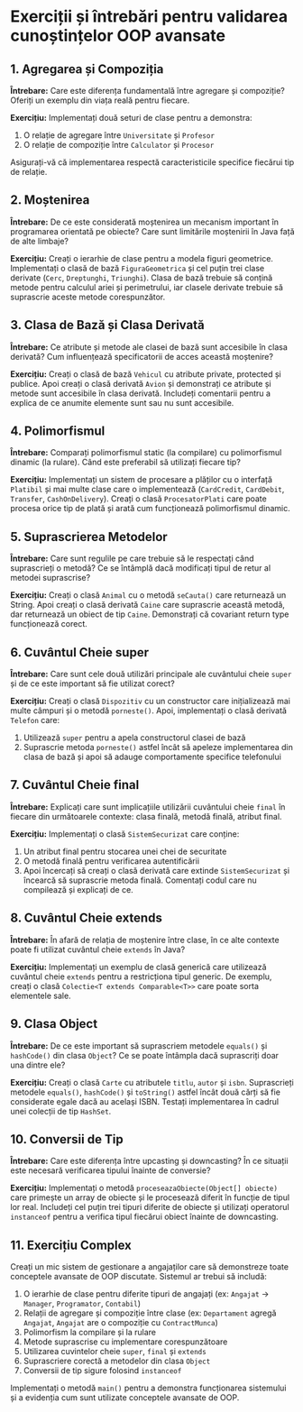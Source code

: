 # Exerciții și întrebări pentru validarea cunoștințelor OOP avansate

## 1. Agregarea și Compoziția
**Întrebare:**
Care este diferența fundamentală între agregare și compoziție? Oferiți un exemplu din viața reală pentru fiecare.

**Exercițiu:**
Implementați două seturi de clase pentru a demonstra:
1. O relație de agregare între `Universitate` și `Profesor`
2. O relație de compoziție între `Calculator` și `Procesor`

Asigurați-vă că implementarea respectă caracteristicile specifice fiecărui tip de relație.

## 2. Moștenirea
**Întrebare:**
De ce este considerată moștenirea un mecanism important în programarea orientată pe obiecte? Care sunt limitările moștenirii în Java față de alte limbaje?

**Exercițiu:**
Creați o ierarhie de clase pentru a modela figuri geometrice. Implementați o clasă de bază `FiguraGeometrica` și cel puțin trei clase derivate (`Cerc`, `Dreptunghi`, `Triunghi`). Clasa de bază trebuie să conțină metode pentru calculul ariei și perimetrului, iar clasele derivate trebuie să suprascrie aceste metode corespunzător.

## 3. Clasa de Bază și Clasa Derivată
**Întrebare:**
Ce atribute și metode ale clasei de bază sunt accesibile în clasa derivată? Cum influențează specificatorii de acces această moștenire?

**Exercițiu:**
Creați o clasă de bază `Vehicul` cu atribute private, protected și publice. Apoi creați o clasă derivată `Avion` și demonstrați ce atribute și metode sunt accesibile în clasa derivată. Includeți comentarii pentru a explica de ce anumite elemente sunt sau nu sunt accesibile.

## 4. Polimorfismul
**Întrebare:**
Comparați polimorfismul static (la compilare) cu polimorfismul dinamic (la rulare). Când este preferabil să utilizați fiecare tip?

**Exercițiu:**
Implementați un sistem de procesare a plăților cu o interfață `Platibil` și mai multe clase care o implementează (`CardCredit`, `CardDebit`, `Transfer`, `CashOnDelivery`). Creați o clasă `ProcesatorPlati` care poate procesa orice tip de plată și arată cum funcționează polimorfismul dinamic.

## 5. Suprascrierea Metodelor
**Întrebare:**
Care sunt regulile pe care trebuie să le respectați când suprascrieți o metodă? Ce se întâmplă dacă modificați tipul de retur al metodei suprascrise?

**Exercițiu:**
Creați o clasă `Animal` cu o metodă `seCauta()` care returnează un String. Apoi creați o clasă derivată `Caine` care suprascrie această metodă, dar returnează un obiect de tip `Caine`. Demonstrați că covariant return type funcționează corect.

## 6. Cuvântul Cheie super
**Întrebare:**
Care sunt cele două utilizări principale ale cuvântului cheie `super` și de ce este important să fie utilizat corect?

**Exercițiu:**
Creați o clasă `Dispozitiv` cu un constructor care inițializează mai multe câmpuri și o metodă `porneste()`. Apoi, implementați o clasă derivată `Telefon` care:
1. Utilizează `super` pentru a apela constructorul clasei de bază
2. Suprascrie metoda `porneste()` astfel încât să apeleze implementarea din clasa de bază și apoi să adauge comportamente specifice telefonului

## 7. Cuvântul Cheie final
**Întrebare:**
Explicați care sunt implicațiile utilizării cuvântului cheie `final` în fiecare din următoarele contexte: clasa finală, metodă finală, atribut final.

**Exercițiu:**
Implementați o clasă `SistemSecurizat` care conține:
1. Un atribut final pentru stocarea unei chei de securitate
2. O metodă finală pentru verificarea autentificării
3. Apoi încercați să creați o clasă derivată care extinde `SistemSecurizat` și încearcă să suprascrie metoda finală. Comentați codul care nu compilează și explicați de ce.

## 8. Cuvântul Cheie extends
**Întrebare:**
În afară de relația de moștenire între clase, în ce alte contexte poate fi utilizat cuvântul cheie `extends` în Java?

**Exercițiu:**
Implementați un exemplu de clasă generică care utilizează cuvântul cheie `extends` pentru a restricționa tipul generic. De exemplu, creați o clasă `Colectie<T extends Comparable<T>>` care poate sorta elementele sale.

## 9. Clasa Object
**Întrebare:**
De ce este important să suprascriem metodele `equals()` și `hashCode()` din clasa `Object`? Ce se poate întâmpla dacă suprascriți doar una dintre ele?

**Exercițiu:**
Creați o clasă `Carte` cu atributele `titlu`, `autor` și `isbn`. Suprascrieți metodele `equals()`, `hashCode()` și `toString()` astfel încât două cărți să fie considerate egale dacă au același ISBN. Testați implementarea în cadrul unei colecții de tip `HashSet`.

## 10. Conversii de Tip
**Întrebare:**
Care este diferența între upcasting și downcasting? În ce situații este necesară verificarea tipului înainte de conversie?

**Exercițiu:**
Implementați o metodă `proceseazaObiecte(Object[] obiecte)` care primește un array de obiecte și le procesează diferit în funcție de tipul lor real. Includeți cel puțin trei tipuri diferite de obiecte și utilizați operatorul `instanceof` pentru a verifica tipul fiecărui obiect înainte de downcasting.

## 11. Exercițiu Complex
Creați un mic sistem de gestionare a angajaților care să demonstreze toate conceptele avansate de OOP discutate. Sistemul ar trebui să includă:

1. O ierarhie de clase pentru diferite tipuri de angajați (ex: `Angajat` -> `Manager`, `Programator`, `Contabil`)
2. Relații de agregare și compoziție între clase (ex: `Departament` agregă `Angajat`, `Angajat` are o compoziție cu `ContractMunca`)
3. Polimorfism la compilare și la rulare
4. Metode suprascrise cu implementare corespunzătoare
5. Utilizarea cuvintelor cheie `super`, `final` și `extends`
6. Suprascriere corectă a metodelor din clasa `Object`
7. Conversii de tip sigure folosind `instanceof`

Implementați o metodă `main()` pentru a demonstra funcționarea sistemului și a evidenția cum sunt utilizate conceptele avansate de OOP.